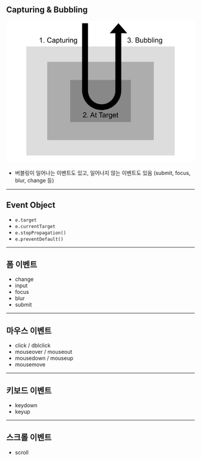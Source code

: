 ## Capturing & Bubbling

![inline](./images/eventphases.png)

- 버블링이 일어나는 이벤트도 있고, 일어나지 않는 이벤트도 있음 (submit, focus, blur, change 등)

<!--
참고 링크
- https://stackoverflow.com/questions/5574207/html-dom-which-events-do-not-bubble
- https://www.quirksmode.org/js/events_order.html
-->

---

## Event Object

- `e.target`
- `e.currentTarget`
- `e.stopPropagation()`
- `e.preventDefault()`

---

## 폼 이벤트

- change
- input
- focus
- blur
- submit

<!-- https://httpbin.org/ -->

---

## 마우스 이벤트

- click / dblclick
- mouseover / mouseout
- mousedown / mouseup
- mousemove

---

## 키보드 이벤트

- keydown
- keyup

---

## 스크롤 이벤트

- scroll
